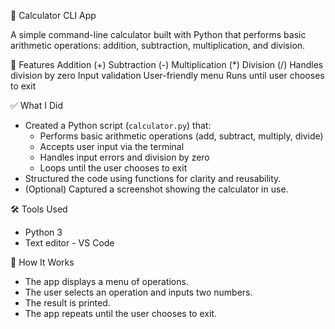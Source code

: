 🧮 Calculator CLI App

A simple command-line calculator built with Python that performs basic arithmetic operations: addition, subtraction, multiplication, and division.

🚀 Features
Addition (+)
Subtraction (-)
Multiplication (*)
Division (/)
Handles division by zero
Input validation
User-friendly menu
Runs until user chooses to exit

✅ What I Did

- Created a Python script (`calculator.py`) that:
  - Performs basic arithmetic operations (add, subtract, multiply, divide)
  - Accepts user input via the terminal
  - Handles input errors and division by zero
  - Loops until the user chooses to exit
- Structured the code using functions for clarity and reusability.
- (Optional) Captured a screenshot showing the calculator in use.

🛠️ Tools Used
- Python 3
- Text editor - VS Code

🧠 How It Works
- The app displays a menu of operations.
- The user selects an operation and inputs two numbers.
- The result is printed.
- The app repeats until the user chooses to exit.
